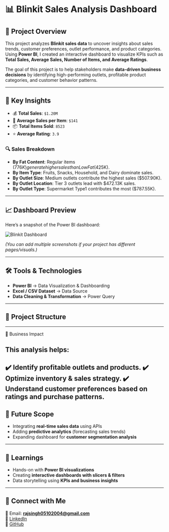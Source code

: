 # 📊 Blinkit Sales Analysis Dashboard  

## 📌 Project Overview  
This project analyzes **Blinkit sales data** to uncover insights about sales trends, customer preferences, outlet performance, and product categories. Using **Power BI**, I created an interactive dashboard to visualize KPIs such as **Total Sales, Average Sales, Number of Items, and Average Ratings**.  

The goal of this project is to help stakeholders make **data-driven business decisions** by identifying high-performing outlets, profitable product categories, and customer behavior patterns.  

---

## 🚀 Key Insights  
- 💰 **Total Sales**: `$1.20M`  
- 🛒 **Average Sales per Item**: `$141`  
- 📦 **Total Items Sold**: `8523`  
- ⭐ **Average Rating**: `3.9`  

### 🔍 Sales Breakdown  
- **By Fat Content**: Regular items ($776K) generate higher sales than Low Fat ($425K).  
- **By Item Type**: Fruits, Snacks, Household, and Dairy dominate sales.  
- **By Outlet Size**: Medium outlets contribute the highest sales ($507.90K).  
- **By Outlet Location**: Tier 3 outlets lead with $472.13K sales.  
- **By Outlet Type**: Supermarket Type1 contributes the most ($787.55K).  

---

## 📈 Dashboard Preview  

Here’s a snapshot of the Power BI dashboard:  

![Blinkit Dashboard](Images/blinkit_dashboard.png)  

*(You can add multiple screenshots if your project has different pages/visuals.)*  

---

## 🛠 Tools & Technologies  
- **Power BI** → Data Visualization & Dashboarding  
- **Excel / CSV Dataset** → Data Source  
- **Data Cleaning & Transformation** → Power Query  

---

## 📂 Project Structure  
---
🎯 Business Impact

## This analysis helps:
✔️ Identify profitable outlets and products.
✔️ Optimize inventory & sales strategy.
✔️ Understand customer preferences based on ratings and purchase patterns.
---
## 🔮 Future Scope  
-  Integrating **real-time sales data** using APIs  
-  Adding **predictive analytics** (forecasting sales trends)  
-  Expanding dashboard for **customer segmentation analysis** 
---

## 📖 Learnings  
-  Hands-on with **Power BI visualizations**  
-  Creating **interactive dashboards with slicers & filters**  
-  Data storytelling using **KPIs and business insights**
---
## 🤝 Connect with Me  
📧 Email: **rajsingh05102004@gmail.com**  
💼 [LinkedIn](https://www.linkedin.com/in/raj-singh-5213b12a5/)  
🐙 [GitHub](https://github.com/rajsinghv1)  
